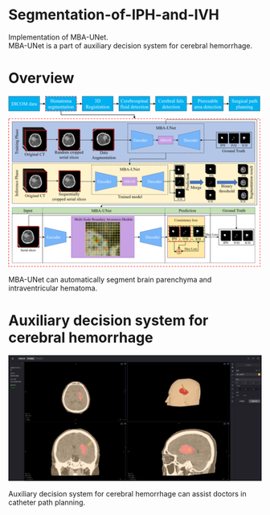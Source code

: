 # Segmentation-of-IPH-and-IVH
<p>Implementation of MBA-UNet.<br>
MBA-UNet is a part of auxiliary decision system for cerebral hemorrhage.<p>
  
# Overview
![Architecture](/Architecture.png "Architecture")
<p>MBA-UNet can automatically segment brain parenchyma and intraventricular hematoma.<p>
  
# Auxiliary decision system for cerebral hemorrhage
![Auxiliary decision system for cerebral hemorrhage](/ADS.png "Auxiliary decision system for cerebral hemorrhage")
<p>Auxiliary decision system for cerebral hemorrhage can assist doctors in catheter path planning.<p>
